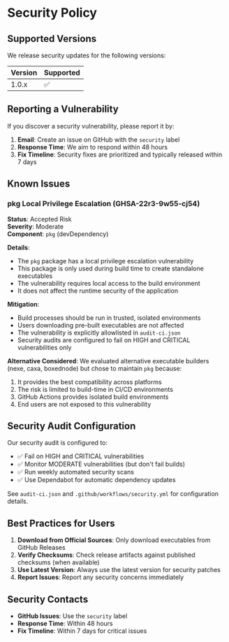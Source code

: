 # Security Policy

## Supported Versions

We release security updates for the following versions:

| Version | Supported          |
| ------- | ------------------ |
| 1.0.x   | :white_check_mark: |

## Reporting a Vulnerability

If you discover a security vulnerability, please report it by:

1. **Email**: Create an issue on GitHub with the `security` label
2. **Response Time**: We aim to respond within 48 hours
3. **Fix Timeline**: Security fixes are prioritized and typically released within 7 days

## Known Issues

### pkg Local Privilege Escalation (GHSA-22r3-9w55-cj54)

**Status**: Accepted Risk  
**Severity**: Moderate  
**Component**: `pkg` (devDependency)

**Details**:
- The `pkg` package has a local privilege escalation vulnerability
- This package is only used during build time to create standalone executables
- The vulnerability requires local access to the build environment
- It does not affect the runtime security of the application

**Mitigation**:
- Build processes should be run in trusted, isolated environments
- Users downloading pre-built executables are not affected
- The vulnerability is explicitly allowlisted in `audit-ci.json`
- Security audits are configured to fail on HIGH and CRITICAL vulnerabilities only

**Alternative Considered**:
We evaluated alternative executable builders (nexe, caxa, boxednode) but chose to maintain `pkg` because:
1. It provides the best compatibility across platforms
2. The risk is limited to build-time in CI/CD environments
3. GitHub Actions provides isolated build environments
4. End users are not exposed to this vulnerability

## Security Audit Configuration

Our security audit is configured to:
- ✅ Fail on HIGH and CRITICAL vulnerabilities
- ✅ Monitor MODERATE vulnerabilities (but don't fail builds)
- ✅ Run weekly automated security scans
- ✅ Use Dependabot for automatic dependency updates

See `audit-ci.json` and `.github/workflows/security.yml` for configuration details.

## Best Practices for Users

1. **Download from Official Sources**: Only download executables from GitHub Releases
2. **Verify Checksums**: Check release artifacts against published checksums (when available)
3. **Use Latest Version**: Always use the latest version for security patches
4. **Report Issues**: Report any security concerns immediately

## Security Contacts

- **GitHub Issues**: Use the `security` label
- **Response Time**: Within 48 hours
- **Fix Timeline**: Within 7 days for critical issues

